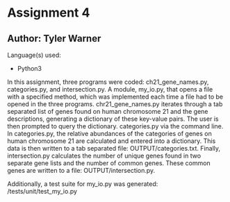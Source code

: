 # Assignment 4

## Author: Tyler Warner

Language(s) used:
- Python3

In this assignment, three programs were coded: ch21_gene_names.py, categories.py, and intersection.py. A module, my_io.py, that opens a file with a specified method, which was implemented each time a file had to be opened in the three programs. chr21_gene_names.py iterates through a tab separated list of genes found on human chromosome 21 and the gene descriptions, generating a dictionary of these key-value pairs. The user is then prompted to query the dictionary. categories.py via the command line. In categories.py, the relative abundances of the categories of genes on human chromosome 21 are calculated and entered into a dictionary. This data is then written to a tab separated file: OUTPUT/categories.txt. Finally, intersection.py calculates the number of unique genes found in two separate gene lists and the number of common genes. These common genes are written to a file: OUTPUT/intersection.py.

Additionally, a test suite for my_io.py was generated: /tests/unit/test_my_io.py 
